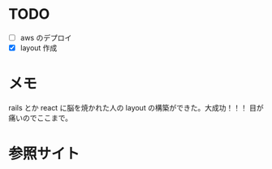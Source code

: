 # TODO
- [ ] aws のデプロイ
- [x] layout 作成

# メモ
rails とか react に脳を焼かれた人の layout の構築ができた。大成功！！！
目が痛いのでここまで。

# 参照サイト
